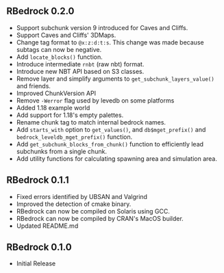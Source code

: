 ## RBedrock 0.2.0
 * Support subchunk version 9 introduced for Caves and Cliffs.
 * Support Caves and Cliffs' 3DMaps.
 * Change tag format to `@x:z:d:t:s`. This change was made because subtags can now be negative.
 * Add `locate_blocks()` function.
 * Introduce intermediate `rnbt` (raw nbt) format.
 * Introduce new NBT API based on S3 classes.
 * Remove layer and simplify arguments to `get_subchunk_layers_value()` and friends.
 * Improved ChunkVersion API
 * Remove `-Werror` flag used by levedb on some platforms
 * Added 1.18 example world
 * Add support for 1.18's empty palettes.
 * Rename chunk tag to match internal bedrock names.
 * Add `starts_with` option to `get_values()`, and `db$mget_prefix()` and `bedrock_leveldb_mget_prefix()` function.
 * Add `get_subchunk_blocks_from_chunk()` function to efficiently lead subchunks from a single chunk.
 * Add utility functions for calculating spawning area and simulation area.

## RBedrock 0.1.1

 * Fixed errors identified by UBSAN and Valgrind
 * Improved the detection of cmake binary.
 * RBedrock can now be compiled on Solaris using GCC.
 * RBedrock can now be compiled by CRAN's MacOS builder.
 * Updated README.md

## RBedrock 0.1.0

 * Initial Release

